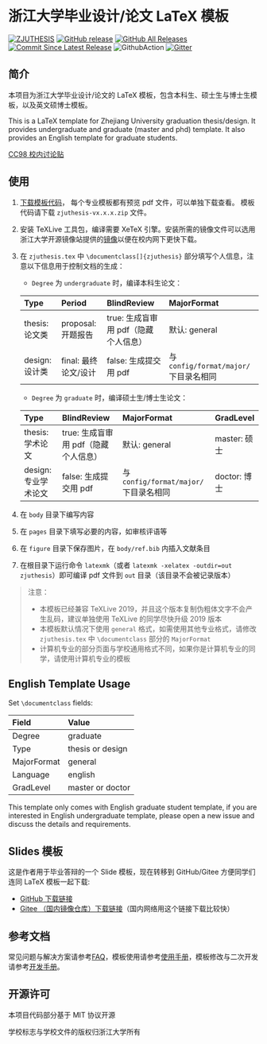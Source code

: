 # 浙江大学毕业设计/论文 LaTeX 模板

[![ZJUTHESIS](https://img.shields.io/badge/zjuthesis-latex-blue.svg)](https://thenetadmin.github.io/zjuthesis)
[![GitHub release](https://img.shields.io/github/release/TheNetAdmin/zjuthesis.svg?label=version&style=popout)](https://github.com/TheNetAdmin/zjuthesis/releases/latest)
[![GitHub All Releases](https://img.shields.io/github/downloads/thenetadmin/zjuthesis/total.svg?color=blue&style=popout)](https://github.com/TheNetAdmin/zjuthesis/releases/latest)
[![Commit Since Latest Release](https://img.shields.io/github/commits-since/TheNetAdmin/zjuthesis/latest.svg)](https://github.com/TheNetAdmin/zjuthesis/commits/master)
![GithubAction](https://github.com/TheNetAdmin/zjuthesis/workflows/Build%20Tests/badge.svg)
[![Gitter](https://badges.gitter.im/zjuthesis/community.svg)](https://gitter.im/zjuthesis/community?utm_source=badge&utm_medium=badge&utm_campaign=pr-badge)

## 简介

本项目为浙江大学毕业设计/论文的 LaTeX 模板，包含本科生、硕士生与博士生模板，以及英文硕博士模板。

This is a LaTeX template for Zhejiang University graduation thesis/design.
It provides undergraduate and graduate (master and phd) template.
It also provides an English template for graduate students.

[CC98 校内讨论贴](https://www.cc98.org/topic/4762356)

## 使用

1. [下载模板代码](https://github.com/TheNetAdmin/zjuthesis/releases)，
   每个专业模板都有预览 pdf 文件，可以单独下载查看。
   模板代码请下载 `zjuthesis-vx.x.x.zip` 文件。
1. 安装 TeXLive 工具包，编译需要 XeTeX 引擎。安装所需的镜像文件可以选用浙江大学开源镜像站提供的[镜像](https://mirrors.zju.edu.cn/CTAN/systems/texlive/Images/)以便在校内网下更快下载。
1. 在 `zjuthesis.tex` 中 `\documentclass[]{zjuthesis}` 部分填写个人信息，注意以下信息用于控制文档的生成：

   - `Degree` 为 `undergraduate` 时，编译本科生论文：

   | Type           | Period               | BlindReview                          | MajorFormat                            |
   | :------------- | :------------------- | :----------------------------------- | :------------------------------------- |
   | thesis: 论文类 | proposal: 开题报告   | true: 生成盲审用 pdf（隐藏个人信息） | 默认: general                          |
   | design: 设计类 | final: 最终论文/设计 | false: 生成提交用 pdf                | 与 `config/format/major/` 下目录名相同 |

   - `Degree` 为 `graduate` 时，编译硕士生/博士生论文：

   | Type                 | BlindReview                          | MajorFormat                            | GradLevel    |
   | :------------------- | :----------------------------------- | :------------------------------------- | :----------- |
   | thesis: 学术论文     | true: 生成盲审用 pdf（隐藏个人信息） | 默认: general                          | master: 硕士 |
   | design: 专业学术论文 | false: 生成提交用 pdf                | 与 `config/format/major/` 下目录名相同 | doctor: 博士 |

1. 在 `body` 目录下编写内容
1. 在 `pages` 目录下填写必要的内容，如审核评语等
1. 在 `figure` 目录下保存图片，在 `body/ref.bib` 内插入文献条目
1. 在根目录下运行命令 `latexmk`（或者 `latexmk -xelatex -outdir=out zjuthesis`）即可编译 pdf 文件到 `out` 目录（该目录不会被记录版本）

> 注意：
>
> - 本模板已经兼容 TeXLive 2019，并且这个版本复制伪粗体文字不会产生乱码，建议单独使用 TeXLive 的同学尽快升级 2019 版本
> - 本模板默认情况下使用 `general` 格式，如需使用其他专业格式，请修改 `zjuthesis.tex` 中 `\documentclass` 部分的 `MajorFormat`
> - 计算机专业的部分页面与学校通用格式不同，如果你是计算机专业的同学，请使用计算机专业的模板

## English Template Usage

Set `\documentclass` fields:

|Field|Value|
|:----|:----|
|Degree|graduate|
|Type|thesis or design|
|MajorFormat|general|
|Language|english|
|GradLevel|master or doctor|

This template only comes with English graduate student template,
if you are interested in English undergraduate template,
please open a new issue and discuss the details and requirements.


## Slides 模板

这是作者用于毕业答辩的一个 Slide 模板，现在转移到 GitHub/Gitee 方便同学们连同 LaTeX 模板一起下载:

   - [GitHub 下载链接](https://github.com/TheNetAdmin/zjuthesis/releases/tag/v2.1.1-slide)
   - [Gitee （国内镜像仓库）下载链接](https://gitee.com/netadmin/zjuthesis/releases/v2.1.1-slide)（国内网络用这个链接下载比较快）

## 参考文档

常见问题与解决方案请参考[FAQ](./docs/FAQ.md)，模板使用请参考[使用手册](./docs/usage.md)，模板修改与二次开发请参考[开发手册](./docs/develop.md)。

## 开源许可

本项目代码部分基于 MIT 协议开源

学校标志与学校文件的版权归浙江大学所有
